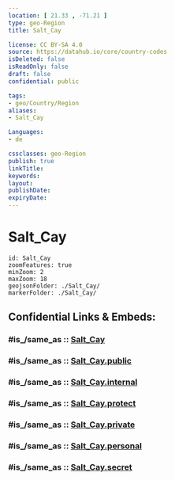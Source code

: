 ```yaml
---
location: [ 21.33 , -71.21 ] 
type: geo-Region
title: Salt_Cay

license: CC BY-SA 4.0
source: https://datahub.io/core/country-codes
isDeleted: false
isReadOnly: false
draft: false
confidential: public

tags:
- geo/Country/Region
aliases:
- Salt_Cay

Languages:
- de

cssclasses: geo-Region
publish: true
linkTitle: 
keywords: 
layout: 
publishDate: 
expiryDate: 
---
```


# Salt_Cay

```leaflet
id: Salt_Cay
zoomFeatures: true 
minZoom: 2 
maxZoom: 18
geojsonFolder: ./Salt_Cay/
markerFolder: ./Salt_Cay/
```


## Confidential Links & Embeds: 

### #is_/same_as :: [Salt_Cay](/_Standards/Earth/Continent/America~Caribbean/Turks_and_Caicos~Islands/Districts~Turks_and_Caicos/Salt_Cay.md) 

### #is_/same_as :: [Salt_Cay.public](/_public/Earth/Continent/America~Caribbean/Turks_and_Caicos~Islands/Districts~Turks_and_Caicos/Salt_Cay.public.md) 

### #is_/same_as :: [Salt_Cay.internal](/_internal/Earth/Continent/America~Caribbean/Turks_and_Caicos~Islands/Districts~Turks_and_Caicos/Salt_Cay.internal.md) 

### #is_/same_as :: [Salt_Cay.protect](/_protect/Earth/Continent/America~Caribbean/Turks_and_Caicos~Islands/Districts~Turks_and_Caicos/Salt_Cay.protect.md) 

### #is_/same_as :: [Salt_Cay.private](/_private/Earth/Continent/America~Caribbean/Turks_and_Caicos~Islands/Districts~Turks_and_Caicos/Salt_Cay.private.md) 

### #is_/same_as :: [Salt_Cay.personal](/_personal/Earth/Continent/America~Caribbean/Turks_and_Caicos~Islands/Districts~Turks_and_Caicos/Salt_Cay.personal.md) 

### #is_/same_as :: [Salt_Cay.secret](/_secret/Earth/Continent/America~Caribbean/Turks_and_Caicos~Islands/Districts~Turks_and_Caicos/Salt_Cay.secret.md)

